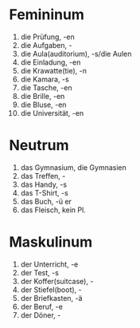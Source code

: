 # Femininum
1. die Prüfung, -en
2. die Aufgaben, -
3. die Aula(auditorium), -s/die Aulen
4. die Einladung, -en
5. die Krawatte(tie), -n
6. die Kamara, -s
7. die Tasche, -en
8. die Brille, -en
9. die Bluse, -en
10. die Universität, -en
# Neutrum
1. das Gymnasium, die Gymnasien
2. das Treffen, -
3. das Handy, -s
4. das T-Shirt, -s
5. das Buch, -ü er
6. das Fleisch, kein Pl.
# Maskulinum
1. der Unterricht, -e
2. der Test, -s
3. der Koffer(suitcase), -
4. der Stiefel(boot), -
5. der Briefkasten, -ä
6. der Beruf, -e
7. der Döner, -
